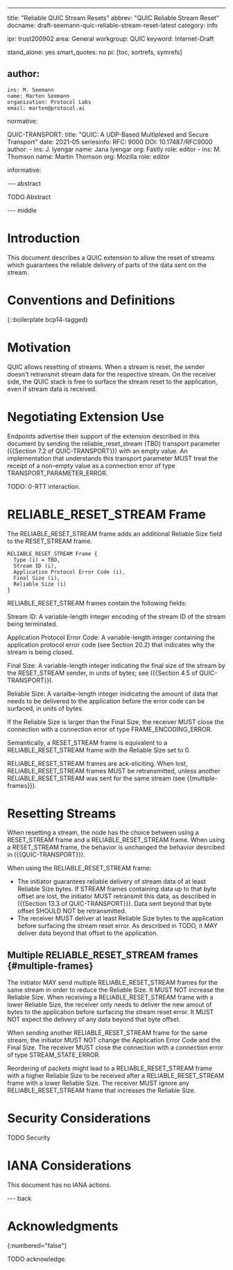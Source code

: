 ---
title: "Reliable QUIC Stream Resets"
abbrev: "QUIC Reliable Stream Reset"
docname: draft-seemann-quic-reliable-stream-reset-latest
category: info

ipr: trust200902
area: General
workgroup: QUIC
keyword: Internet-Draft

stand_alone: yes
smart_quotes: no
pi: [toc, sortrefs, symrefs]

author:
 -
    ins: M. Seemann
    name: Marten Seemann
    organization: Protocol Labs
    email: marten@protocol.ai

normative:

  QUIC-TRANSPORT:
    title: "QUIC: A UDP-Based Multiplexed and Secure Transport"
    date: 2021-05
    seriesinfo:
      RFC: 9000
      DOI: 10.17487/RFC9000
    author:
      -
        ins: J. Iyengar
        name: Jana Iyengar
        org: Fastly
        role: editor
      -
        ins: M. Thomson
        name: Martin Thomson
        org: Mozilla
        role: editor

informative:


--- abstract

TODO Abstract


--- middle

# Introduction

This document describes a QUIC extension to allow the reset of streams which
guarantees the reliable delivery of parts of the data sent on the stream.

# Conventions and Definitions

{::boilerplate bcp14-tagged}

# Motivation

QUIC allows resetting of streams. When a stream is reset, the sender doesn't retransmit stream data for the respective stream. On the receiver side, the QUIC stack is free to surface the stream reset to the application, even if stream data is received.

# Negotiating Extension Use

Endpoints advertise their support of the extension described in this document by
sending the reliable_reset_stream (TBD) transport parameter
({{Section 7.2 of QUIC-TRANSPORT}}) with an empty value. An implementation that
understands this transport parameter MUST treat the receipt of a non-empty
value as a connection error of type TRANSPORT_PARAMETER_ERROR.

TODO: 0-RTT interaction.

# RELIABLE_RESET_STREAM Frame

The RELIABLE_RESET_STREAM frame adds an additional Reliable Size field to the RESET_STREAM frame.

~~~
RELIABLE_RESET_STREAM Frame {
  Type (i) = TBD,
  Stream ID (i),
  Application Protocol Error Code (i),
  Final Size (i),
  Reliable Size (i)
}
~~~

RELIABLE_RESET_STREAM frames contain the following fields:

Stream ID:  A variable-length integer encoding of the stream ID of
      the stream being terminated.

Application Protocol Error Code:  A variable-length integer
    containing the application protocol error code (see Section 20.2)
    that indicates why the stream is being closed.

Final Size:  A variable-length integer indicating the final size of
    the stream by the RESET_STREAM sender, in units of bytes; see
    ({{Section 4.5 of QUIC-TRANSPORT}}).

Reliable Size:  A varialbe-length integer inidicating the amount of
    data that needs to be delivered to the application before the
    error code can be surfaced, in units of bytes.

If the Reliable Size is larger than the Final Size, the receiver MUST close the
connection with a connection error of type FRAME_ENCODING_ERROR.

Semantically, a RESET_STREAM frame is equivalent to a RELIABLE_RESET_STREAM
frame with the Reliable Size set to 0.

RELIABLE_RESET_STREAM frames are ack-eliciting. When lost,
RELIABLE_RESET_STREAM frames MUST be retransmitted, unless another
RELIABLE_RESET_STREAM was sent for the same stream (see {{multiple-frames}}).

# Resetting Streams

When resetting a stream, the node has the choice between using a RESET_STREAM
frame and a RELIABLE_RESET_STREAM frame. When using a RESET_STREAM frame, the
behavior is unchanged the behavior desrcibed in ({{QUIC-TRANSPORT}}).

When using the RELIABLE_RESET_STREAM frame:

- The initiator guarantees reliable delivery of stream data of at least
  Reliable Size bytes. If STREAM frames containing data up to that byte offset
  are lost, the initiator MUST retransmit this data,  as described in
  ({{Section 13.3 of QUIC-TRANSPORT}}). Data sent beyond that byte offset
  SHOULD NOT be retransmitted.
- The receiver MUST deliver at least Reliable Size bytes to the application
  before surfacing the stream reset error. As described in TODO, it MAY deliver
  data beyond that offset to the application.

## Multiple RELIABLE_RESET_STREAM frames {#multiple-frames}

The initiator MAY send multiple RELIABLE_RESET_STREAM frames for the same
stream in order to reduce the Reliable Size.  It MUST NOT increase the Reliable
Size.  When receiving a RELIABLE_RESET_STREAM frame with a lower Reliable Size,
the receiver only needs to deliver the new amout of bytes to the application
before surfacing the stream reset error.  It MUST NOT expect the delivery of
any data beyond that byte offset.

When sending another RELIABLE_RESET_STREAM frame for the same stream, the
initiator MUST NOT change the Application Error Code and the Final Size. The
receiver MUST close the connection with a connection error of type
STREAM_STATE_ERROR.

Reordering of packets might lead to a RELIABLE_RESET_STREAM frame with a higher
Reliable Size to be received after a RELIABLE_RESET_STREAM frame with a lower
Reliable Size.  The receiver MUST ignore any RELIABLE_RESET_STREAM frame that
increases the Reliable Size.

# Security Considerations

TODO Security


# IANA Considerations

This document has no IANA actions.



--- back

# Acknowledgments
{:numbered="false"}

TODO acknowledge.
